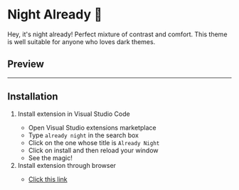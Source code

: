# Night Already 🌙
Hey, it's night already! Perfect mixture of contrast and comfort. This theme is well suitable for anyone who loves dark themes.

## Preview
<!--Picture-->
<hr>

## Installation
<ol>
<li>Install extension in Visual Studio Code</li>
<ul>
<li>Open Visual Studio extensions marketplace</li>
<li>Type <code>already night</code> in the search box</li>
<li>Click on the one whose title is <code>Already Night</code></li>
<li>Click on install and then reload your window</li>
<li>See the magic!</li>
</ul>
<li>Install extension through browser</li>
<ul>
<li><a href = "https://somelink.com">Click this link</a></li>
</ul>
</ol>
